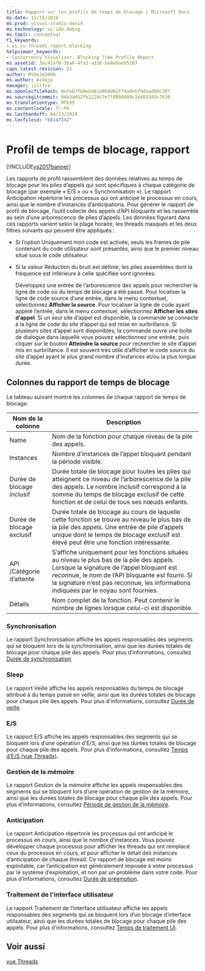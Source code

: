 ```yaml
---
title: Rapport sur les profils de temps de blocage | Microsoft Docs
ms.date: 11/15/2016
ms.prod: visual-studio-dev14
ms.technology: vs-ide-debug
ms.topic: conceptual
f1_keywords:
- vs.cv.threads.report.blocking
helpviewer_keywords:
- Concurrency Visualizer, Blocking Time Profile Report
ms.assetid: 3bc45af0-3ba6-4fa3-a336-be8e9ae95107
caps.latest.revision: 21
author: MikeJo5000
ms.author: mikejo
manager: jillfra
ms.openlocfilehash: 0efeb7fb0eb481d0b8d62ff4a9ebf9daad98c39f
ms.sourcegitcommit: 94b3a052fb1229c7e7f8804b09c1d403385c7630
ms.translationtype: MTE95
ms.contentlocale: fr-FR
ms.lasthandoff: 04/23/2019
ms.locfileid: "68147242"
---
```

# <a name="blocking-time-profile-report"></a>Profil de temps de blocage, rapport
[!INCLUDE[vs2017banner](../includes/vs2017banner.md)]

Les rapports de profil rassemblent des données relatives au temps de blocage pour les piles d’appels qui sont spécifiques à chaque catégorie de blocage (par exemple « E/S » ou « Synchronisation »). Le rapport Anticipation répertorie les processus qui ont anticipé le processus en cours, ainsi que le nombre d’instances d’anticipations. Pour générer le rapport de profil de blocage, l’outil collecte des appels d’API bloquants et les rassemble au sein d’une arborescence de piles d’appels. Les données figurant dans ces rapports varient selon la plage horaire, les threads masqués et les deux filtres suivants qui peuvent être appliqués :  
  
- Si l’option Uniquement mon code est activée, seuls les frames de pile contenant du code utilisateur sont présentés, ainsi que le premier niveau situé sous le code utilisateur.  
  
- Si la valeur Réduction du bruit est définie, les piles assemblées dont la fréquence est inférieure à celle spécifiée sont ignorées.  
  
  Développez une entrée de l’arborescence des appels pour rechercher la ligne de code où du temps de blocage a été passé. Pour localiser la ligne de code source d’une entrée, dans le menu contextuel, sélectionnez **Afficher la source**. Pour localiser la ligne de code ayant appelé l’entrée, dans le menu contextuel, sélectionnez **Afficher les sites d’appel**. Si un seul site d’appel est disponible, la commande se connecte à la ligne de code du site d’appel qui est mise en surbrillance. Si plusieurs sites d’appel sont disponibles, la commande ouvre une boîte de dialogue dans laquelle vous pouvez sélectionnez une entrée, puis cliquer sur le bouton **Atteindre la source** pour rechercher le site d’appel mis en surbrillance. Il est souvent très utile d’afficher le code source du site d’appel ayant le plus grand nombre d’instances et/ou la plus longue durée.  
  
## <a name="blocking-time-report-columns"></a>Colonnes du rapport de temps de blocage  
 Le tableau suivant montre les colonnes de chaque rapport de temps de blocage.  
  
|Nom de la colonne|Description|  
|-----------------|-----------------|  
|Name|Nom de la fonction pour chaque niveau de la pile des appels.|  
|Instances|Nombre d’instances de l’appel bloquant pendant la période visible.|  
|Durée de blocage inclusif|Durée totale de blocage pour toutes les piles qui atteignent ce niveau de l’arborescence de la pile des appels. Le nombre inclusif correspond à la somme du temps de blocage exclusif de cette fonction et de celui de tous ses nœuds enfants.|  
|Durée de blocage exclusif|Durée totale de blocage au cours de laquelle cette fonction se trouve au niveau le plus bas de la pile des appels. Une entrée de pile d’appels unique dont le temps de blocage exclusif est élevé peut être une fonction intéressante.|  
|API /Catégorie d’attente|S’affiche uniquement pour les fonctions situées au niveau le plus bas de la pile des appels. Lorsque la signature de l’appel bloquant est reconnue, le nom de l’API bloquante est fourni. Si la signature n’est pas reconnue, les informations indiquées par le noyau sont fournies.|  
|Détails|Nom complet de la fonction. Peut contenir le nombre de lignes lorsque celui-ci est disponible.|  
  
### <a name="synchronization"></a>Synchronisation  
 Le rapport Synchronisation affiche les appels responsables des segments qui se bloquent lors de la synchronisation, ainsi que les durées totales de blocage pour chaque pile des appels. Pour plus d’informations, consultez [Durée de synchronisation](../profiling/synchronization-time.md).  
  
### <a name="sleep"></a>Sleep  
 Le rapport Veille affiche les appels responsables du temps de blocage attribué à du temps passé en veille, ainsi que les durées totales de blocage pour chaque pile des appels. Pour plus d’informations, consultez [Durée de veille](../profiling/sleep-time.md).  
  
### <a name="io"></a>E/S  
 Le rapport E/S affiche les appels responsables des segments qui se bloquent lors d’une opération d’E/S, ainsi que les durées totales de blocage pour chaque pile des appels. Pour plus d’informations, consultez [Temps d’E/S (vue Threads)](../profiling/i-o-time-threads-view.md).  
  
### <a name="memory-management"></a>Gestion de la mémoire  
 Le rapport Gestion de la mémoire affiche les appels responsables des segments qui se bloquent lors d’une opération de gestion de la mémoire, ainsi que les durées totales de blocage pour chaque pile des appels. Pour plus d’informations, consultez [Période de gestion de la mémoire](../profiling/memory-management-time.md).  
  
### <a name="preemption"></a>Anticipation  
 Le rapport Anticipation répertorie les processus qui ont anticipé le processus en cours, ainsi que le nombre d’instances.  Vous pouvez développer chaque processus pour afficher les threads qui ont remplacé ceux du processus en cours, et pour afficher le détail des instances d’anticipation de chaque thread. Ce rapport de blocage est moins exploitable, car l’anticipation est généralement imposée à votre processus par le système d’exploitation, et non par un problème dans votre code. Pour plus d’informations, consultez [Durée de préemption](../profiling/preemption-time.md).  
  
### <a name="ui-processing"></a>Traitement de l'interface utilisateur  
 Le rapport Traitement de l’interface utilisateur affiche les appels responsables des segments qui se bloquent lors d’un blocage d’interface utilisateur, ainsi que les durées totales de blocage pour chaque pile des appels. Pour plus d’informations, consultez [Temps de traitement UI](../profiling/ui-processing-time.md).  
  
## <a name="see-also"></a>Voir aussi  
 [vue Threads](../profiling/threads-view-parallel-performance.md)
